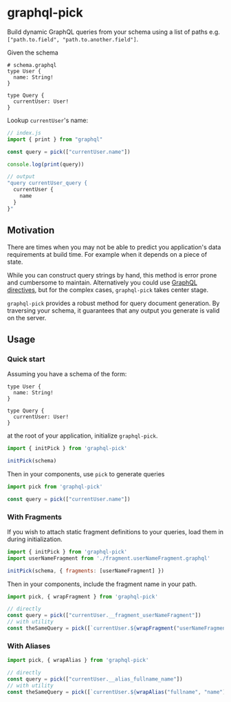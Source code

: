 # graphql-pick

Build dynamic GraphQL queries from your schema using a list of paths e.g.
 `["path.to.field", "path.to.another.field"]`.

 Given the schema
```gql
# schema.graphql
type User {
  name: String!
}

type Query {
  currentUser: User!
}
```
Lookup `currentUser`'s name:
```js
// index.js
import { print } from "graphql"

const query = pick(["currentUser.name"])

console.log(print(query))

// output
"query currentUser_query {
  currentUser {
    name
  }
}"

```

## Motivation
There are times when you may not be able to predict you application's data requirements at build time. For example when it depends on a piece of state.

While you can construct query strings by hand, this method is error prone and cumbersome to maintain. Alternatively you could use [GraphQL directives](https://graphql.org/learn/queries/#directives), but for the complex cases, `graphql-pick` takes center stage. 

`graphql-pick` provides a robust method for query document generation. By traversing your schema, it guarantees that any output you generate is valid on the server.

## Usage

### Quick start

Assuming you have a schema of the form:

```gql
type User {
  name: String!
}

type Query {
  currentUser: User!
}
```
at the root of your application, initialize `graphql-pick`.

```js
import { initPick } from 'graphql-pick'

initPick(schema)
```

Then in your components, use `pick` to generate queries

```js
import pick from 'graphql-pick'

const query = pick(["currentUser.name"])
```

### With Fragments
If you wish to attach static fragment definitions to your queries, load them in during initialization.

```js
import { initPick } from 'graphql-pick'
import userNameFragment from './fragment.userNameFragment.graphql'

initPick(schema, { fragments: [userNameFragment] })
```
Then in your components, include the fragment name in your path.

```js
import pick, { wrapFragment } from 'graphql-pick'

// directly
const query = pick(["currentUser.__fragment_userNameFragment"])
// with utility
const theSameQuery = pick([`currentUser.${wrapFragment("userNameFragment")}`])
```

### With Aliases
```js
import pick, { wrapAlias } from 'graphql-pick'

// directly
const query = pick(["currentUser.__alias_fullname_name"])
// with utility
const theSameQuery = pick([`currentUser.${wrapAlias("fullname", "name")}`])
```

